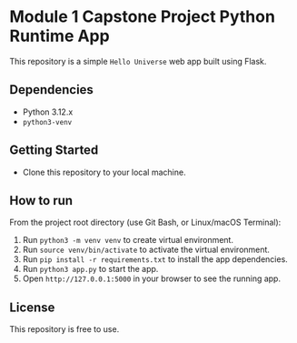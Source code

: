 # Module 1 Capstone Project Python Runtime App

This repository is a simple `Hello Universe` web app built using Flask.

## Dependencies

* Python 3.12.x
* `python3-venv`

## Getting Started

- Clone this repository to your local machine.

## How to run

From the project root directory (use Git Bash, or Linux/macOS Terminal):
1. Run `python3 -m venv venv` to create virtual environment.
2. Run `source venv/bin/activate` to activate the virtual environment.
3. Run `pip install -r requirements.txt` to install the app dependencies.
4. Run `python3 app.py` to start the app.
5. Open `http://127.0.0.1:5000` in your browser to see the running app.

## License

This repository is free to use.
